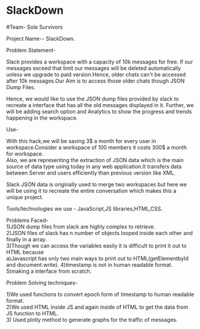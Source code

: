 # SlackDown
#Team-  Sole Survivors<br>


Project Name--    SlackDown.<br>

  Problem Statement- <br>

  Slack provides a workspace with a capacity of 10k messages for free. If our messages exceed that limit our messages will be deleted automatically unless we upgrade to paid version.Hence, older chats can't be accessed after 10k messages.Our Aim is to access those older chats though JSON Dump Files.<br>
  
  Hence, we would like to use the JSON dump files provided by slack to recreate a interface that has all the old messages displayed in it. Further, we will be adding search option and Analytics to show the progress and trends happening in the workspace.<br>
  
  Use-<br>
  
  
  With this hack,we will be saving 3$ a month for every user in workspace.Consider a workspace of 100 members it costs 300$ a month for workspace.<br>
  Also, we are representing the extraction of JSON data which is the main source of data type using today in any web application.It transfers data between Server and users efficiently than previous version like XML.
  
  
  
  Slack JSON data is originally used to merge two workspaces but here we will be using it to recreate the entire conversation which makes this a unique project.<br>
  
  
  Tools/technologies we use - JavaScript,JS libraries,HTML,CSS.<br>
  
  Problems Faced-<br>
  1)JSON dump files from slack are highly complex to retrieve.  <br>
  2)JSON files of slack has n number of objects looped inside each other and finally in a array.<br>
  3)Though we can access the variables easily it is difficult to print it out to HTML because<br>
    a)Javascript has only two main ways to print out to HTML(getElementbyId and document.write).
  4)timestamp is not in human readable format.<br>
  5)making a interface from scratch.<br>
  
  
 Problem Solving techniques-<br>
 
 1)We used functions to convert epoch form of timestamp to human readable format.<br>
 2)We used HTML inside JS and again inside of HTML to get the data from JS function to HTML.<br>
 3) Used plotly method to generate graphs for the traffic of messages.<br>
  
  
